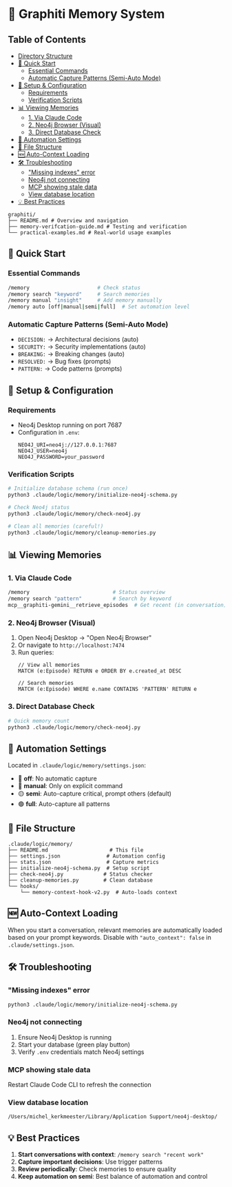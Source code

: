 # 🧠 Graphiti Memory System

## Table of Contents

- [Directory Structure](#directory-structure)
- [🚀 Quick Start](#-quick-start)
  - [Essential Commands](#essential-commands)
  - [Automatic Capture Patterns (Semi-Auto Mode)](#automatic-capture-patterns-semi-auto-mode)
- [🔧 Setup & Configuration](#-setup-configuration)
  - [Requirements](#requirements)
  - [Verification Scripts](#verification-scripts)
- [📊 Viewing Memories](#-viewing-memories)
  - [1. Via Claude Code](#1-via-claude-code)
  - [2. Neo4j Browser (Visual)](#2-neo4j-browser-visual)
  - [3. Direct Database Check](#3-direct-database-check)
- [🤖 Automation Settings](#-automation-settings)
- [📂 File Structure](#-file-structure)
- [🆕 Auto-Context Loading](#-auto-context-loading)
- [🛠️ Troubleshooting](#-troubleshooting)
  - ["Missing indexes" error](#missing-indexes-error)
  - [Neo4j not connecting](#neo4j-not-connecting)
  - [MCP showing stale data](#mcp-showing-stale-data)
  - [View database location](#view-database-location)
- [💡 Best Practices](#-best-practices)
```
graphiti/
├── README.md # Overview and navigation
├── memory-verifcation-guide.md # Testing and verification
└── practical-examples.md # Real-world usage examples
```

## 🚀 Quick Start

### Essential Commands
```bash
/memory                      # Check status
/memory search "keyword"     # Search memories  
/memory manual "insight"     # Add memory manually
/memory auto [off|manual|semi|full]  # Set automation level
```

### Automatic Capture Patterns (Semi-Auto Mode)
- `DECISION:` → Architectural decisions (auto)
- `SECURITY:` → Security implementations (auto)
- `BREAKING:` → Breaking changes (auto)
- `RESOLVED:` → Bug fixes (prompts)
- `PATTERN:` → Code patterns (prompts)

## 🔧 Setup & Configuration

### Requirements
- Neo4j Desktop running on port 7687
- Configuration in `.env`:
  ```
  NEO4J_URI=neo4j://127.0.0.1:7687
  NEO4J_USER=neo4j
  NEO4J_PASSWORD=your_password
  ```

### Verification Scripts
```bash
# Initialize database schema (run once)
python3 .claude/logic/memory/initialize-neo4j-schema.py

# Check Neo4j status
python3 .claude/logic/memory/check-neo4j.py

# Clean all memories (careful!)
python3 .claude/logic/memory/cleanup-memories.py
```

## 📊 Viewing Memories

### 1. Via Claude Code
```bash
/memory                           # Status overview
/memory search "pattern"          # Search by keyword
mcp__graphiti-gemini__retrieve_episodes  # Get recent (in conversation)
```

### 2. Neo4j Browser (Visual)
1. Open Neo4j Desktop → "Open Neo4j Browser"
2. Or navigate to `http://localhost:7474`
3. Run queries:
   ```cypher
   // View all memories
   MATCH (e:Episode) RETURN e ORDER BY e.created_at DESC
   
   // Search memories
   MATCH (e:Episode) WHERE e.name CONTAINS 'PATTERN' RETURN e
   ```

### 3. Direct Database Check
```bash
# Quick memory count
python3 .claude/logic/memory/check-neo4j.py
```

## 🤖 Automation Settings

Located in `.claude/logic/memory/settings.json`:
- 🔴 **off**: No automatic capture
- 🔵 **manual**: Only on explicit command
- 🟡 **semi**: Auto-capture critical, prompt others (default)
- 🟢 **full**: Auto-capture all patterns

## 📂 File Structure

```
.claude/logic/memory/
├── README.md                    # This file
├── settings.json               # Automation config
├── stats.json                  # Capture metrics
├── initialize-neo4j-schema.py  # Setup script
├── check-neo4j.py             # Status checker
├── cleanup-memories.py        # Clean database
└── hooks/
    └── memory-context-hook-v2.py  # Auto-loads context
```

## 🆕 Auto-Context Loading

When you start a conversation, relevant memories are automatically loaded based on your prompt keywords. Disable with `"auto_context": false` in `.claude/settings.json`.

## 🛠️ Troubleshooting

### "Missing indexes" error
```bash
python3 .claude/logic/memory/initialize-neo4j-schema.py
```

### Neo4j not connecting
1. Ensure Neo4j Desktop is running
2. Start your database (green play button)
3. Verify `.env` credentials match Neo4j settings

### MCP showing stale data
Restart Claude Code CLI to refresh the connection

### View database location
```
/Users/michel_kerkmeester/Library/Application Support/neo4j-desktop/
```

## 💡 Best Practices

1. **Start conversations with context**: `/memory search "recent work"`
2. **Capture important decisions**: Use trigger patterns
3. **Review periodically**: Check memories to ensure quality
4. **Keep automation on semi**: Best balance of automation and control